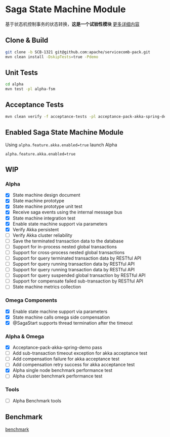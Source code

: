 # Saga State Machine Module

基于状态机控制事务的状态转换，**这是一个试验性模块**
[更多详细内容](https://github.com/apache/servicecomb-pack/blob/SCB-1321/docs/fsm/design_fsm_zh.md)

## Clone & Build

```bash
git clone -b SCB-1321 git@github.com:apache/servicecomb-pack.git
mvn clean install -DskipTests=true -Pdemo
```

## Unit Tests

```bash
cd alpha
mvn test -pl alpha-fsm 
```

## Acceptance Tests

```bash
mvn clean verify -f acceptance-tests -pl acceptance-pack-akka-spring-demo -Ddocker.useColor=true -Ddocker.showLogs
```

## Enabled Saga State Machine Module

Using `alpha.feature.akka.enabled=true` launch Alpha 

```properties
alpha.feature.akka.enabled=true
```

## WIP

### Alpha

- [x]  State machine design document
- [x]  State machine prototype
- [x]  State machine prototype unit test
- [x]  Receive saga events using the internal message bus
- [x]  State machine integration test
- [x]  Enable state machine support via parameters 
- [x]  Verify Akka persistent 
- [ ]  Verify Akka cluster reliability
- [ ]  Save the terminated transaction data to the database
- [ ]  Support for in-process nested global transactions
- [ ]  Support for cross-process nested global transactions
- [ ]  Support for query terminated transaction data by RESTful API
- [ ]  Support for query running transaction data by RESTful API
- [ ]  Support for query running transaction data by RESTful API
- [ ]  Support for query suspended global transaction by RESTful API
- [ ]  Support for compensate failed sub-transaction by RESTful API
- [ ]  State machine metrics collection

### Omega Components
- [x]  Enable state machine support via parameters
- [x]  State machine calls omega side compensation
- [x]  @SagaStart supports thread termination after the timeout

### Alpha & Omega
- [x]  Acceptance-pack-akka-spring-demo pass
- [ ]  Add sub-transaction timeout exception for akka acceptance test
- [ ]  Add compensation failure for akka acceptance test
- [ ]  Add compensation retry success for akka acceptance test 
- [x]  Alpha single node benchmark performance test
- [ ]  Alpha cluster benchmark performance test

### Tools
- [ ]  Alpha Benchmark tools

## Benchmark

[benchmark](Benchmark.md)